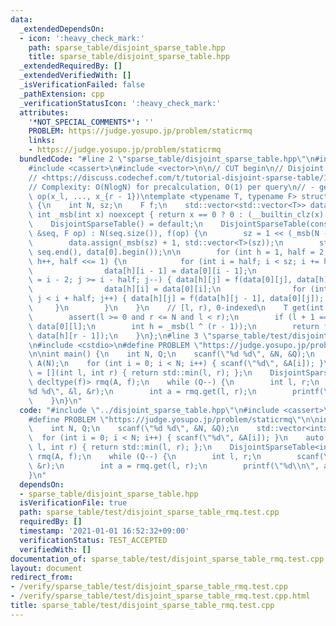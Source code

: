 ```yaml
---
data:
  _extendedDependsOn:
  - icon: ':heavy_check_mark:'
    path: sparse_table/disjoint_sparse_table.hpp
    title: sparse_table/disjoint_sparse_table.hpp
  _extendedRequiredBy: []
  _extendedVerifiedWith: []
  _isVerificationFailed: false
  _pathExtension: cpp
  _verificationStatusIcon: ':heavy_check_mark:'
  attributes:
    '*NOT_SPECIAL_COMMENTS*': ''
    PROBLEM: https://judge.yosupo.jp/problem/staticrmq
    links:
    - https://judge.yosupo.jp/problem/staticrmq
  bundledCode: "#line 2 \"sparse_table/disjoint_sparse_table.hpp\"\n#include <algorithm>\n\
    #include <cassert>\n#include <vector>\n\n// CUT begin\n// Disjoint sparse table\n\
    // <https://discuss.codechef.com/t/tutorial-disjoint-sparse-table/17404>\n// <https://drken1215.hatenablog.com/entry/2018/09/08/162600>\n\
    // Complexity: O(NlogN) for precalculation, O(1) per query\n// - get(l, r): return\
    \ op(x_l, ..., x_{r - 1})\ntemplate <typename T, typename F> struct DisjointSparseTable\
    \ {\n    int N, sz;\n    F f;\n    std::vector<std::vector<T>> data;\n    static\
    \ int _msb(int x) noexcept { return x == 0 ? 0 : (__builtin_clz(x) ^ 31); }\n\
    \    DisjointSparseTable() = default;\n    DisjointSparseTable(const std::vector<T>\
    \ &seq, F op) : N(seq.size()), f(op) {\n        sz = 1 << (_msb(N - 1) + 1);\n\
    \        data.assign(_msb(sz) + 1, std::vector<T>(sz));\n        std::copy(seq.begin(),\
    \ seq.end(), data[0].begin());\n\n        for (int h = 1, half = 2; half < N;\
    \ h++, half <<= 1) {\n            for (int i = half; i < sz; i += half * 2) {\n\
    \                data[h][i - 1] = data[0][i - 1];\n                for (int j\
    \ = i - 2; j >= i - half; j--) { data[h][j] = f(data[0][j], data[h][j + 1]); }\n\
    \                data[h][i] = data[0][i];\n                for (int j = i + 1;\
    \ j < i + half; j++) { data[h][j] = f(data[h][j - 1], data[0][j]); }\n       \
    \     }\n        }\n    }\n    // [l, r), 0-indexed\n    T get(int l, int r) {\n\
    \        assert(l >= 0 and r <= N and l < r);\n        if (l + 1 == r) return\
    \ data[0][l];\n        int h = _msb(l ^ (r - 1));\n        return f(data[h][l],\
    \ data[h][r - 1]);\n    }\n};\n#line 3 \"sparse_table/test/disjoint_sparse_table_rmq.test.cpp\"\
    \n#include <cstdio>\n#define PROBLEM \"https://judge.yosupo.jp/problem/staticrmq\"\
    \n\nint main() {\n    int N, Q;\n    scanf(\"%d %d\", &N, &Q);\n    std::vector<int>\
    \ A(N);\n    for (int i = 0; i < N; i++) { scanf(\"%d\", &A[i]); }\n    auto f\
    \ = [](int l, int r) { return std::min(l, r); };\n    DisjointSparseTable<int,\
    \ decltype(f)> rmq(A, f);\n    while (Q--) {\n        int l, r;\n        scanf(\"\
    %d %d\", &l, &r);\n        int a = rmq.get(l, r);\n        printf(\"%d\\n\", a);\n\
    \    }\n}\n"
  code: "#include \"../disjoint_sparse_table.hpp\"\n#include <cassert>\n#include <cstdio>\n\
    #define PROBLEM \"https://judge.yosupo.jp/problem/staticrmq\"\n\nint main() {\n\
    \    int N, Q;\n    scanf(\"%d %d\", &N, &Q);\n    std::vector<int> A(N);\n  \
    \  for (int i = 0; i < N; i++) { scanf(\"%d\", &A[i]); }\n    auto f = [](int\
    \ l, int r) { return std::min(l, r); };\n    DisjointSparseTable<int, decltype(f)>\
    \ rmq(A, f);\n    while (Q--) {\n        int l, r;\n        scanf(\"%d %d\", &l,\
    \ &r);\n        int a = rmq.get(l, r);\n        printf(\"%d\\n\", a);\n    }\n\
    }\n"
  dependsOn:
  - sparse_table/disjoint_sparse_table.hpp
  isVerificationFile: true
  path: sparse_table/test/disjoint_sparse_table_rmq.test.cpp
  requiredBy: []
  timestamp: '2021-01-01 16:52:32+09:00'
  verificationStatus: TEST_ACCEPTED
  verifiedWith: []
documentation_of: sparse_table/test/disjoint_sparse_table_rmq.test.cpp
layout: document
redirect_from:
- /verify/sparse_table/test/disjoint_sparse_table_rmq.test.cpp
- /verify/sparse_table/test/disjoint_sparse_table_rmq.test.cpp.html
title: sparse_table/test/disjoint_sparse_table_rmq.test.cpp
---
```

